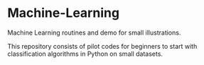 # Machine-Learning
Machine Learning routines and demo for small illustrations.

This repository consists of pilot codes for beginners to start with classification algorithms in Python on small datasets.
